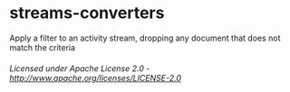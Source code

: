 streams-converters
=====================

Apply a filter to an activity stream, dropping any document that does not match the criteria

###### Licensed under Apache License 2.0 - http://www.apache.org/licenses/LICENSE-2.0
